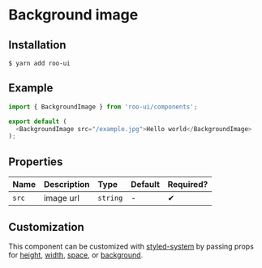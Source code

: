 # Background image

<!-- STORY -->

## Installation

```shell
$ yarn add roo-ui
```

## Example

```js
import { BackgroundImage } from 'roo-ui/components';

export default (
  <BackgroundImage src="/example.jpg">Hello world</BackgroundImage>
);
```

## Properties

| Name  | Description | Type     | Default | Required? |
| :---- | :---------- | :------- | :------ | :-------- |
| `src` | image url   | `string` | -       | ✔︎        |

## Customization

This component can be customized with [styled-system](https://jxnblk.com/styled-system) by passing props for [height](http://jxnblk.com/styled-system/table#layout),
[width](https://jxnblk.com/styled-system#width),
[space](https://jxnblk.com/styled-system#space-theming), or
[background](http://jxnblk.com/styled-system/table#background).
